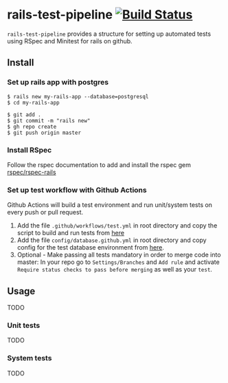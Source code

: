 # rails-test-pipeline [![Build Status](https://github.com/rspec/rspec-core/workflows/RSpec%20CI/badge.svg)](https://github.com/danburck/rails-test-pipeline/actions)

`rails-test-pipeline` provides a structure for setting up automated tests using RSpec and Minitest for rails on github.

## Install
### Set up rails app with postgres
```
$ rails new my-rails-app --database=postgresql
$ cd my-rails-app

$ git add .
$ git commit -m "rails new"
$ gh repo create
$ git push origin master
```

### Install RSpec
 Follow the rspec documentation to add and install the rspec gem [rspec/rspec-rails](https://github.com/rspec/rspec-rails)

### Set up test workflow with Github Actions
Github Actions will build a test environment and run unit/system tests on every push or pull request.

1. Add the file `.github/workflows/test.yml` in root directory and copy the script to build and run tests from [here](/.github/workflows/test.yaml)
2. Add the file `config/database.github.yml` in root directory and copy config for the test database environment from [here](/config/database.github.yml).
3. Optional - Make passing all tests mandatory in order to merge code into master: In your repo go to `Settings/Branches` and `Add rule` and activate `Require status checks to pass before merging` as well as your `test`.


## Usage
TODO

### Unit tests
TODO

### System tests
TODO
